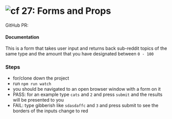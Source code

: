 ![cf](http://i.imgur.com/7v5ASc8.png) 27: Forms and Props
===

GitHub PR:

#### Documentation  
This is a form that takes user input and returns back sub-reddit topics of the same type and the amount that you have designated between `0 - 100`


### Steps
* for/clone down the project
* run `npm run watch`
* you should be navigated to an open browser window with a form on it
* PASS: for an example type `cats` and `2` and press `submit` and the results will be presented to you
* FAIL: type gibberish like `sdasdaffc` and `3` and press submit to see the borders of the inputs change to red
